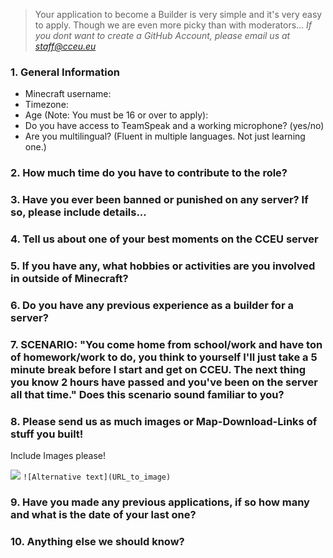 > Your application to become a Builder is very simple and it's very easy to apply. Though we are even more picky than with moderators... *If you dont want to create a GitHub Account, please email us at staff@cceu.eu*

### 1. General Information
  - Minecraft username:
  - Timezone:
  - Age (Note: You must be 16 or over to apply):
  - Do you have access to TeamSpeak and a working microphone? (yes/no)
  - Are you multilingual? (Fluent in multiple languages. Not just learning one.)

### 2. How much time do you have to contribute to the role?

### 3. Have you ever been banned or punished on any server? If so, please include details...

### 4. Tell us about one of your best moments on the CCEU server

### 5. If you have any, what hobbies or activities are you involved in outside of Minecraft?

### 6. Do you have any previous experience as a builder for a server?

### 7. SCENARIO: "You come home from school/work and have ton of homework/work to do, you think to yourself I'll just take a 5 minute break before I start and get on CCEU. The next thing you know 2 hours have passed and you've been on the server all that time." Does this scenario sound familiar to you? 

### 8. Please send us as much images or Map-Download-Links of stuff you built!

Include Images please!

![](http://cceu.eu/img/home_slides/home_slide1.png)
`![Alternative text](URL_to_image)`

### 9. Have you made any previous applications, if so how many and what is the date of your last one? 

### 10. Anything else we should know?
